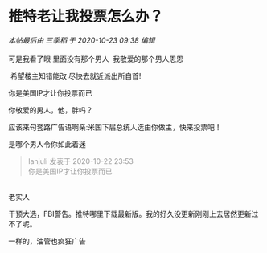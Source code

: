 # 推特老让我投票怎么办？


<i class="pstatus"> 本帖最后由 三季稻 于 2020-10-23 09:38 编辑 </i><br />
<br />
可是我看了眼 里面没有那个男人&nbsp;&nbsp;我敬爱的那个男人恩恩<br />
<img id="aimg_SfuFY" onclick="zoom(this, this.src, 0, 0, 0)" class="zoom" src="https://i.loli.net/2020/10/22/Nsf1nvlbmkXUI7V.png" onmouseover="img_onmouseoverfunc(this)" onload="thumbImg(this)" border="0" alt="" />

<img src="static/image/smiley/default/lol.gif" smilieid="12" border="0" alt="" /> 希望楼主知错能改 尽快去就近派出所自首!

<img src="static/image/smiley/default/hug.gif" smilieid="13" border="0" alt="" />你是美国IP才让你投票而已

你敬爱的男人，他，胖吗？<img src="static/image/smiley/default/lol.gif" smilieid="12" border="0" alt="" />

应该来句套路广告语啊亲:米国下届总统人选由你做主，快来投票吧！

是哪个男人令你如此着迷

<div class="quote"><blockquote><font color="#999999">lanjuli 发表于 2020-10-22 23:53</font><br />
<font color="#999999">你是美国IP才让你投票而已</font></blockquote></div><br />
老实人

干预大选，FBI警告。推特哪里下载最新版。我的好久没更新刚刚上去居然更新过不了呢。

一样的，油管也疯狂广告
